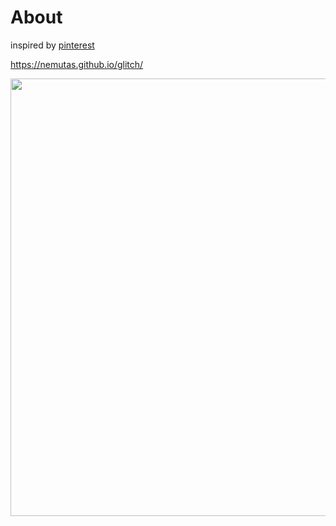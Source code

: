 # About

inspired by [pinterest](https://www.pinterest.jp/pin/640355640811227422/)

https://nemutas.github.io/glitch/

<img src='https://github.com/nemutas/glitch/assets/46724121/1f0b102b-2d66-4bfa-b420-5d22e1195a70' alt='' width='700' />
